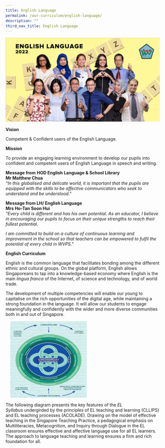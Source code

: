 ```yaml
---
title: English Language
permalink: /our-curriculum/english-language/
description: ""
third_nav_title: English Language
---
```

![English Language](/images/English%20Language.jpeg)

**Vision**  

  

Competent & Confident users of the English Language.

**Mission**

  

To provide an engaging learning environment to develop our pupils into confident and competent users of English Language in speech and writing.

  

**Message from** **HOD English Language & School Library** <br>
**Mr Matthew Chua** <br>
_"In this globalised and delicate world, it is important that the pupils are equipped with the skills to be affective communicators who seek to understand and be understood."_

**Message from LH/ English Language** <br>
**Mrs Ho-Tan Soon Hui** <br>
_"Every child is different and has his own potential. As an educator, I believe in encouraging our pupils to focus on their unique strengths to reach their fullest potential._

_I am committed to build on a culture of continuous learning and improvement in the school so that teachers can be empowered to fulfil the potential of every child in WVPS."_

  

**English Curriculum**

  

English is the common language that facilitates bonding among the different ethnic and cultural groups. On the global platform, English allows Singaporeans to tap into a knowledge-based economy where English is the main _lingua franca_ of the Internet, of science and technology, and of world trade.  
  
The development of multiple competencies will enable our young to capitalise on the rich opportunities of the digital age, while maintaining a strong foundation in the language. It will allow our students to engage meaningfully and confidently with the wider and more diverse communities both in and out of Singapore.

<img src="/images/EL.jpeg" style="width:250px;height:250px;margin-left:15px;" align = "middle">  

The following diagram presents the key features of the _EL Syllabus_ undergirded by the principles of EL teaching and learning (CLLIPS) and EL teaching processes (ACOLADE). Drawing on the model of effective teaching in the Singapore Teaching Practice, a pedagogical emphasis on Multiliteracies, Metacognition, and Inquiry through Dialogue in the EL classroom ensures effective and affective language use for all EL learners. The approach to language teaching and learning ensures a firm and rich foundation for all.